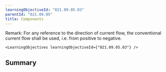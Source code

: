 ```yaml
---
learningObjectiveId: "021.09.05.03"
parentId: "021.09.05"
title: Components
---
```


Remark: For any reference to the direction of current flow, the conventional
current flow shall be used, i.e. from positive to negative.

```tsx eval
<LearningObjectives learningObjectiveId={"021.09.05.03"} />
```

## Summary
